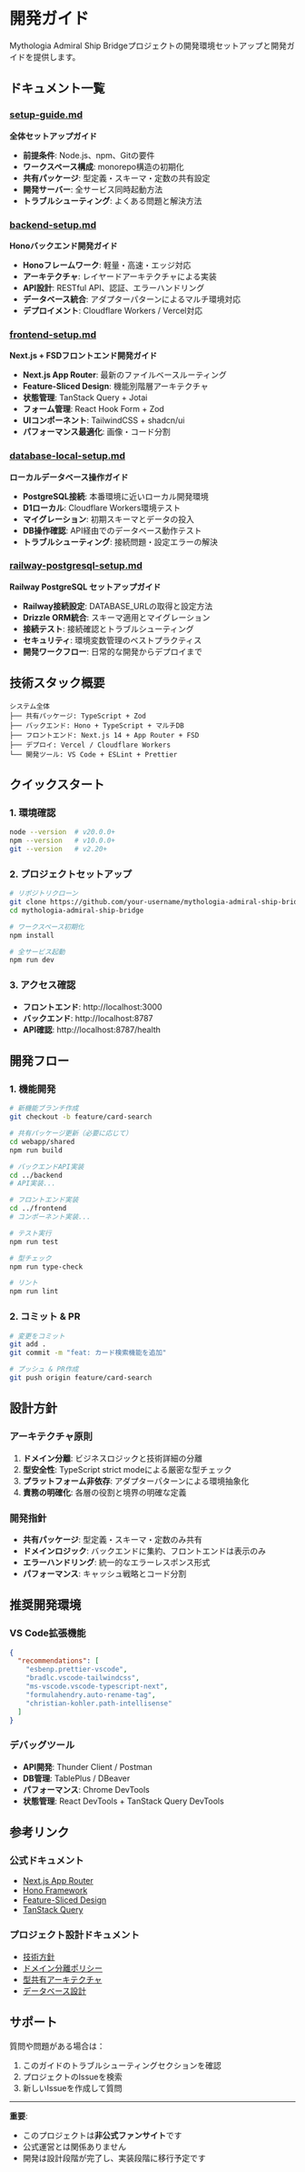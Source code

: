 # 開発ガイド

Mythologia Admiral Ship Bridgeプロジェクトの開発環境セットアップと開発ガイドを提供します。

## ドキュメント一覧

### [setup-guide.md](setup-guide.md)
**全体セットアップガイド**
- **前提条件**: Node.js、npm、Gitの要件
- **ワークスペース構成**: monorepo構造の初期化
- **共有パッケージ**: 型定義・スキーマ・定数の共有設定
- **開発サーバー**: 全サービス同時起動方法
- **トラブルシューティング**: よくある問題と解決方法

### [backend-setup.md](backend-setup.md)  
**Honoバックエンド開発ガイド**
- **Honoフレームワーク**: 軽量・高速・エッジ対応
- **アーキテクチャ**: レイヤードアーキテクチャによる実装
- **API設計**: RESTful API、認証、エラーハンドリング
- **データベース統合**: アダプターパターンによるマルチ環境対応
- **デプロイメント**: Cloudflare Workers / Vercel対応

### [frontend-setup.md](frontend-setup.md)
**Next.js + FSDフロントエンド開発ガイド**
- **Next.js App Router**: 最新のファイルベースルーティング
- **Feature-Sliced Design**: 機能別階層アーキテクチャ
- **状態管理**: TanStack Query + Jotai
- **フォーム管理**: React Hook Form + Zod
- **UIコンポーネント**: TailwindCSS + shadcn/ui
- **パフォーマンス最適化**: 画像・コード分割

### [database-local-setup.md](database-local-setup.md)
**ローカルデータベース操作ガイド**
- **PostgreSQL接続**: 本番環境に近いローカル開発環境
- **D1ローカル**: Cloudflare Workers環境テスト
- **マイグレーション**: 初期スキーマとデータの投入
- **DB操作確認**: API経由でのデータベース動作テスト
- **トラブルシューティング**: 接続問題・設定エラーの解決

### [railway-postgresql-setup.md](railway-postgresql-setup.md)
**Railway PostgreSQL セットアップガイド**
- **Railway接続設定**: DATABASE_URLの取得と設定方法
- **Drizzle ORM統合**: スキーマ適用とマイグレーション
- **接続テスト**: 接続確認とトラブルシューティング
- **セキュリティ**: 環境変数管理のベストプラクティス
- **開発ワークフロー**: 日常的な開発からデプロイまで

## 技術スタック概要

```
システム全体
├── 共有パッケージ: TypeScript + Zod
├── バックエンド: Hono + TypeScript + マルチDB
├── フロントエンド: Next.js 14 + App Router + FSD
├── デプロイ: Vercel / Cloudflare Workers
└── 開発ツール: VS Code + ESLint + Prettier
```

## クイックスタート

### 1. 環境確認
```bash
node --version  # v20.0.0+
npm --version   # v10.0.0+
git --version   # v2.20+
```

### 2. プロジェクトセットアップ
```bash
# リポジトリクローン
git clone https://github.com/your-username/mythologia-admiral-ship-bridge.git
cd mythologia-admiral-ship-bridge

# ワークスペース初期化
npm install

# 全サービス起動
npm run dev
```

### 3. アクセス確認
- **フロントエンド**: http://localhost:3000
- **バックエンド**: http://localhost:8787
- **API確認**: http://localhost:8787/health

## 開発フロー

### 1. 機能開発
```bash
# 新機能ブランチ作成
git checkout -b feature/card-search

# 共有パッケージ更新（必要に応じて）
cd webapp/shared
npm run build

# バックエンドAPI実装
cd ../backend
# API実装...

# フロントエンド実装
cd ../frontend  
# コンポーネント実装...

# テスト実行
npm run test

# 型チェック
npm run type-check

# リント
npm run lint
```

### 2. コミット & PR
```bash
# 変更をコミット
git add .
git commit -m "feat: カード検索機能を追加"

# プッシュ & PR作成
git push origin feature/card-search
```

## 設計方針

### アーキテクチャ原則
1. **ドメイン分離**: ビジネスロジックと技術詳細の分離
2. **型安全性**: TypeScript strict modeによる厳密な型チェック
3. **プラットフォーム非依存**: アダプターパターンによる環境抽象化
4. **責務の明確化**: 各層の役割と境界の明確な定義

### 開発指針
- **共有パッケージ**: 型定義・スキーマ・定数のみ共有
- **ドメインロジック**: バックエンドに集約、フロントエンドは表示のみ
- **エラーハンドリング**: 統一的なエラーレスポンス形式
- **パフォーマンス**: キャッシュ戦略とコード分割

## 推奨開発環境

### VS Code拡張機能
```json
{
  "recommendations": [
    "esbenp.prettier-vscode",
    "bradlc.vscode-tailwindcss", 
    "ms-vscode.vscode-typescript-next",
    "formulahendry.auto-rename-tag",
    "christian-kohler.path-intellisense"
  ]
}
```

### デバッグツール
- **API開発**: Thunder Client / Postman
- **DB管理**: TablePlus / DBeaver  
- **パフォーマンス**: Chrome DevTools
- **状態管理**: React DevTools + TanStack Query DevTools

## 参考リンク

### 公式ドキュメント
- [Next.js App Router](https://nextjs.org/docs/app/getting-started/installation)
- [Hono Framework](https://hono-ja.pages.dev/docs/)
- [Feature-Sliced Design](https://feature-sliced.design/)
- [TanStack Query](https://tanstack.com/query/latest)

### プロジェクト設計ドキュメント
- [技術方針](../docs/development-policy/architecture/technical-decisions.md)
- [ドメイン分離ポリシー](../docs/development-policy/architecture/domain-separation-policy.md)
- [型共有アーキテクチャ](../docs/development-policy/architecture/type-sharing-architecture.md)
- [データベース設計](../docs/system-design/database-design/)

## サポート

質問や問題がある場合は：
1. このガイドのトラブルシューティングセクションを確認
2. プロジェクトのIssueを検索
3. 新しいIssueを作成して質問

---

**重要**: 
- このプロジェクトは**非公式ファンサイト**です
- 公式運営とは関係ありません
- 開発は設計段階が完了し、実装段階に移行予定です
